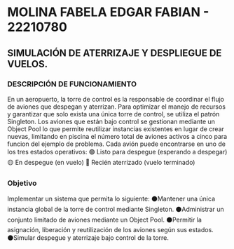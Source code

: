 # MOLINA FABELA EDGAR FABIAN - 22210780
## SIMULACIÓN DE ATERRIZAJE Y DESPLIEGUE DE VUELOS.

### DESCRIPCIÓN DE FUNCIONAMIENTO
En un aeropuerto, la torre de control es la responsable de coordinar el flujo de aviones que despegan y aterrizan.
Para optimizar el manejo de recursos y garantizar que solo exista una única torre de control, se utiliza el patrón Singleton.
Los aviones que están bajo control se gestionan mediante un Object Pool lo que permite reutilizar instancias existentes en lugar de crear nuevas, limitando en piscina el número total de aviones activos a cinco para funcion del ejemplo de problema.
Cada avión puede encontrarse en uno de los tres estados operativos:
🟢 Listo para despegue (esperando a despegar)
🟡 En despegue (en vuelo)
🔵 Recién aterrizado (vuelo terminado)

### Objetivo
Implementar un sistema que permita lo siguiente:
⚫Mantener una única instancia global de la torre de control mediante Singleton.
⚫Administrar un conjunto limitado de aviones mediante un Object Pool.
⚫Permitir la asignación, liberación y reutilización de los aviones según sus estados.
⚫Simular despegue y aterrizaje bajo control de la torre.
